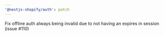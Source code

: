 ```yaml
---
'@nestjs-shopify/auth': patch
---
```


Fix offline auth always being invalid due to not having an expires in session (issue #110)
